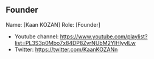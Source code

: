 ## Founder

Name: [Kaan KOZAN]
Role: [Founder]


* Youtube channel: https://www.youtube.com/playlist?list=PL3S3p0Mbo7x84DP8ZvrNUbM2YlHlyylLw
* Twitter: https://twitter.com/KaanKOZANn






